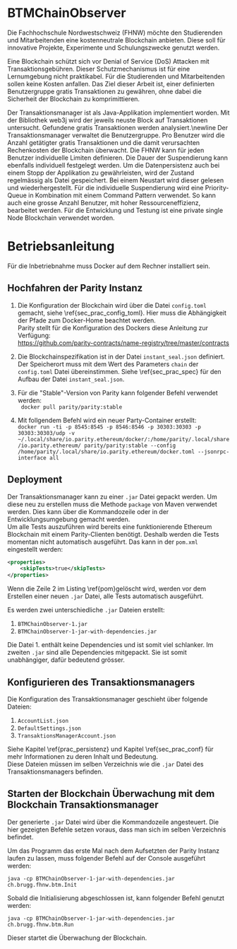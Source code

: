 # BTMChainObserver

Die Fachhochschule Nordwestschweiz (FHNW) möchte den Studierenden und Mitarbeitenden eine kostenneutrale Blockchain anbieten. Diese soll für innovative Projekte, Experimente und Schulungszwecke genutzt werden.

Eine Blockchain schützt sich vor Denial of Service (DoS) Attacken mit Transaktionsgebühren. Dieser Schutzmechanismus ist für eine Lernumgebung nicht praktikabel. Für die Studierenden und Mitarbeitenden sollen keine Kosten anfallen. Das Ziel dieser Arbeit ist, einer definierten Benutzergruppe gratis Transaktionen zu gewähren, ohne dabei die Sicherheit der Blockchain zu komprimittieren.

Der Transaktionsmanager ist als Java-Applikation implementiert worden. Mit der Bibliothek web3j wird der jeweils neuste Block auf Transaktionen untersucht. Gefundene gratis Transaktionen werden analysiert.\newline Der Transaktionsmanager verwaltet die Benutzergruppe. Pro Benutzer wird die Anzahl getätigter gratis Transaktionen und die damit verursachten Rechenkosten der Blockchain überwacht. Die FHNW kann für jeden Benutzer individuelle Limiten definieren. Die Dauer der Suspendierung kann ebenfalls individuell festgelegt werden. Um die Datenpersistenz auch bei einem Stopp der Applikation zu gewährleisten, wird der Zustand regelmässig als Datei gespeichert. Bei einem Neustart wird dieser gelesen und wiederhergestellt.
Für die individuelle Suspendierung wird eine Priority-Queue in Kombination mit einem Command Pattern verwendet. So kann auch eine grosse Anzahl Benutzer, mit hoher Ressourceneffizienz, bearbeitet werden. Für die Entwicklung und Testung ist eine private single Node Blockchain verwendet worden.


# Betriebsanleitung

Für die Inbetriebnahme muss Docker auf dem
Rechner installiert sein.

## Hochfahren der Parity Instanz

1. Die Konfiguration der Blockchain wird über die Datei  ```config.toml```
  gemacht, siehe \ref{sec_prac_config_toml}. Hier muss die Abhängigkeit der
  Pfade zum Docker-Home beachtet werden.\
  Parity stellt für die Konfiguration des Dockers diese Anleitung zur Verfügung:\
  https://github.com/parity-contracts/name-registry/tree/master/contracts

2. Die  Blockchainspezifikation ist in der Datei ```instant_seal.json```
  definiert. Der Speicherort muss mit dem Wert des Parameters ```chain``` der
  ```config.toml``` Datei übereinstimmen. Siehe \ref{sec_prac_spec} für den Aufbau der
  Datei ```instant_seal.json```.

3. Für die "Stable"-Version von Parity kann folgender Befehl verwendet werden:\
   ``` docker pull parity/parity:stable```

4. Mit follgendem Befehl wird ein neuer Party-Container erstellt:\
   ```docker run -ti -p 8545:8545 -p 8546:8546 -p 30303:30303 -p 30303:30303/udp -v ~/.local/share/io.parity.ethereum/docker/:/home/parity/.local/share/io.parity.ethereum/ parity/parity:stable --config /home/parity/.local/share/io.parity.ethereum/docker.toml --jsonrpc-interface all ```


## Deployment 

Der Transaktionsmanager kann zu einer ```.jar``` Datei gepackt werden. Um diese
neu zu erstellen muss die Methode ```package``` von Maven verwendet werden.
Dies kann über die Kommandozeile oder in der Entwicklungsumgebung gemacht
werden.\
Um alle Tests auszuführen wird bereits eine funktionierende Ethereum Blockchain
mit einem Parity-Clienten benötigt. Deshalb werden die Tests momentan nicht
automatisch ausgeführt. Das kann in der ```pom.xml``` eingestellt werden:

```{caption="pom.xml Properties" label=pom}
<properties>
    <skipTests>true</skipTests>
</properties>
```
Wenn die Zeile 2 im Listing \ref{pom}gelöscht wird, werden vor dem
Erstellen einer neuen ```.jar``` Datei, alle Tests automatisch ausgeführt.

Es werden zwei unterschiedliche ```.jar``` Dateien erstellt: 

1. ```BTMChainObserver-1.jar```
2. ```BTMChainObserver-1-jar-with-dependencies.jar```

Die Datei 1. enthält keine Dependencies und ist somit viel schlanker. Im zweiten
```.jar``` sind alle Dependencies mitgepackt. Sie ist somit unabhängiger, dafür
bedeutend grösser. 


## Konfigurieren des Transaktionsmanagers

Die Konfiguration des Transaktionsmanager geschieht über folgende Dateien:

1. ```AccountList.json```
1. ```DefaultSettings.json```
1. ```TransaktionsManagerAccount.json```

Siehe Kapitel \ref{prac_persistenz} und Kapitel \ref{sec_prac_conf} für mehr
Informationen zu deren Inhalt und Bedeutung.\
Diese Dateien müssen im selben Verzeichnis wie die ```.jar``` Datei des
Transaktionsmanagers befinden. 


## Starten der Blockchain Überwachung mit dem Blockchain Transaktionsmanager

Der generierte ```.jar``` Datei wird über die Kommandozeile angesteuert. Die
hier gezeigten Befehle setzen voraus, dass man sich im selben Verzeichnis
befindet.

Um das Programm das erste Mal nach dem Aufsetzten der Parity Instanz
laufen zu lassen, muss folgender Befehl auf der Console ausgeführt werden:

```java -cp BTMChainObserver-1-jar-with-dependencies.jar ch.brugg.fhnw.btm.Init```

Sobald die Initialisierung abgeschlossen ist, kann folgender Befehl genutzt werden:

```java -cp BTMChainObserver-1-jar-with-dependencies.jar ch.brugg.fhnw.btm.Run```

Dieser startet die Überwachung der Blockchain. 
